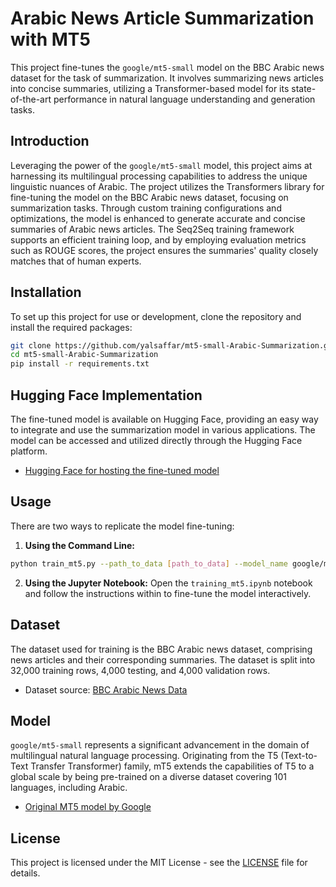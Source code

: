 # Arabic News Article Summarization with MT5

This project fine-tunes the `google/mt5-small` model on the BBC Arabic news dataset for the task of summarization. It involves summarizing news articles into concise summaries, utilizing a Transformer-based model for its state-of-the-art performance in natural language understanding and generation tasks.


## Introduction

Leveraging the power of the `google/mt5-small` model, this project aims at harnessing its multilingual processing capabilities to address the unique linguistic nuances of Arabic. The project utilizes the Transformers library for fine-tuning the model on the BBC Arabic news dataset, focusing on summarization tasks. Through custom training configurations and optimizations, the model is enhanced to generate accurate and concise summaries of Arabic news articles. The Seq2Seq training framework supports an efficient training loop, and by employing evaluation metrics such as ROUGE scores, the project ensures the summaries' quality closely matches that of human experts.


## Installation

To set up this project for use or development, clone the repository and install the required packages:

```bash
git clone https://github.com/yalsaffar/mt5-small-Arabic-Summarization.git
cd mt5-small-Arabic-Summarization
pip install -r requirements.txt
```

## Hugging Face  Implementation
The fine-tuned model is available on Hugging Face, providing an easy way to integrate and use the summarization model in various applications. The model can be accessed and utilized directly through the Hugging Face platform.

- [Hugging Face for hosting the fine-tuned model]()
## Usage

There are two ways to replicate the model fine-tuning:

1. **Using the Command Line:**

```bash
python train_mt5.py --path_to_data [path_to_data] --model_name google/mt5-small --output_dir [output_directory] --wandb_key [your_wandb_key]
```

2. **Using the Jupyter Notebook:**
Open the `training_mt5.ipynb` notebook and follow the instructions within to fine-tune the model interactively.

## Dataset

The dataset used for training is the BBC Arabic news dataset, comprising news articles and their corresponding summaries. The dataset is split into 32,000 training rows, 4,000 testing, and 4,000 validation rows.

- Dataset source: [BBC Arabic News Data](https://www.kaggle.com/datasets/fadyelkbeer/arabic-summarization-bbc-news)

## Model

`google/mt5-small` represents a significant advancement in the domain of multilingual natural language processing. Originating from the T5 (Text-to-Text Transfer Transformer) family, mT5 extends the capabilities of T5 to a global scale by being pre-trained on a diverse dataset covering 101 languages, including Arabic​​​​. 

- [Original MT5 model by Google](https://huggingface.co/google/mt5-small)


## License

This project is licensed under the MIT License - see the [LICENSE](LICENSE) file for details.




